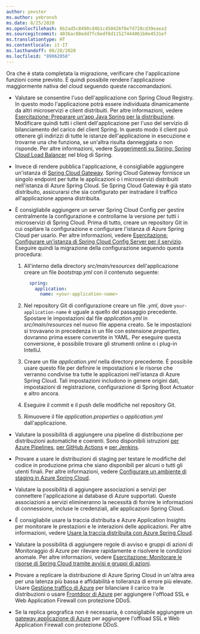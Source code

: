 ```yaml
---
author: yevster
ms.author: yebronsh
ms.date: 8/25/2020
ms.openlocfilehash: 6b2ad5c8490cd4b1c450426f8e7d728cd39eaea3
ms.sourcegitcommit: 4036ac08edd7fc6edf8d11527444061b0e4531ef
ms.translationtype: HT
ms.contentlocale: it-IT
ms.lasthandoff: 08/28/2020
ms.locfileid: "89062058"
---
```

Ora che è stata completata la migrazione, verificare che l'applicazione funzioni come previsto. È quindi possibile rendere l'applicazione maggiormente nativa del cloud seguendo queste raccomandazioni.

* Valutare se consentire l'uso dell'applicazione con Spring Cloud Registry. In questo modo l'applicazione potrà essere individuata dinamicamente da altri microservizi e client distribuiti. Per altre informazioni, vedere [Esercitazione: Preparare un'app Java Spring per la distribuzione](/azure/spring-cloud/spring-cloud-tutorial-prepare-app-deployment). Modificare quindi tutti i client dell'applicazione per l'uso del servizio di bilanciamento del carico del client Spring. In questo modo il client può ottenere gli indirizzi di tutte le istanze dell'applicazione in esecuzione e trovarne una che funziona, se un'altra risulta danneggiata o non risponde. Per altre informazioni, vedere [Suggerimenti su Spring: Spring Cloud Load Balancer](https://spring.io/blog/2020/03/25/spring-tips-spring-cloud-loadbalancer) nel blog di Spring.

* Invece di rendere pubblica l'applicazione, è consigliabile aggiungere un'istanza di [Spring Cloud Gateway](https://cloud.spring.io/spring-cloud-static/spring-cloud-gateway/current/reference/html/). Spring Cloud Gateway fornisce un singolo endpoint per tutte le applicazioni o i microservizi distribuiti nell'istanza di Azure Spring Cloud. Se Spring Cloud Gateway è già stato distribuito, assicurarsi che sia configurato per instradare il traffico all'applicazione appena distribuita.

* È consigliabile aggiungere un server Spring Cloud Config per gestire centralmente la configurazione e controllarne la versione per tutti i microservizi di Spring Cloud. Prima di tutto, creare un repository Git in cui ospitare la configurazione e configurare l'istanza di Azure Spring Cloud per usarlo. Per altre informazioni, vedere [Esercitazione: Configurare un'istanza di Spring Cloud Config Server per il servizio](/azure/spring-cloud/spring-cloud-tutorial-config-server). Eseguire quindi la migrazione della configurazione seguendo questa procedura:

  1. All'interno della directory *src/main/resources* dell'applicazione creare un file *bootstrap.yml* con il contenuto seguente:

        ```yml
          spring:
            application:
              name: <your-application-name>
        ```

  1. Nel repository Git di configurazione creare un file *<your-application-name>.yml*, dove `your-application-name` è uguale a quello del passaggio precedente. Spostare le impostazioni dal file *application.yml* in *src/main/resources* nel nuovo file appena creato. Se le impostazioni si trovavano in precedenza in un file con estensione *properties*, dovranno prima essere convertite in YAML. Per eseguire questa conversione, è possibile trovare gli strumenti online o i plug-in IntelliJ.

  1. Creare un file *application.yml* nella directory precedente. È possibile usare questo file per definire le impostazioni e le risorse che verranno condivise tra tutte le applicazioni nell'istanza di Azure Spring Cloud. Tali impostazioni includono in genere origini dati, impostazioni di registrazione, configurazione di Spring Boot Actuator e altro ancora.

  1. Eseguire il commit e il push delle modifiche nel repository Git.

  1. Rimuovere il file *application.properties* o *application.yml* dall'applicazione.

* Valutare la possibilità di aggiungere una pipeline di distribuzione per distribuzioni automatiche e coerenti. Sono disponibili istruzioni [per Azure Pipelines](/azure/spring-cloud/spring-cloud-howto-cicd), [per GitHub Actions](/azure/spring-cloud/spring-cloud-howto-github-actions) e [per Jenkins](/azure/jenkins/tutorial-jenkins-deploy-cli-spring-cloud-service).

* Provare a usare le distribuzioni di staging per testare le modifiche del codice in produzione prima che siano disponibili per alcuni o tutti gli utenti finali. Per altre informazioni, vedere [Configurare un ambiente di staging in Azure Spring Cloud](/azure/spring-cloud/spring-cloud-howto-staging-environment).

* Valutare la possibilità di aggiungere associazioni a servizi per connettere l'applicazione ai database di Azure supportati. Queste associazioni a servizi elimineranno la necessità di fornire le informazioni di connessione, incluse le credenziali, alle applicazioni Spring Cloud.

* È consigliabile usare la traccia distribuita e Azure Application Insights per monitorare le prestazioni e le interazioni delle applicazioni. Per altre informazioni, vedere [Usare la traccia distribuita con Azure Spring Cloud](/azure/spring-cloud/spring-cloud-tutorial-distributed-tracing).

* Valutare la possibilità di aggiungere regole di avviso e gruppi di azioni di Monitoraggio di Azure per rilevare rapidamente e risolvere le condizioni anomale. Per altre informazioni, vedere [Esercitazione: Monitorare le risorse di Spring Cloud tramite avvisi e gruppi di azioni](/azure/spring-cloud/spring-cloud-tutorial-alerts-action-groups).

* Provare a replicare la distribuzione di Azure Spring Cloud in un'altra area per una latenza più bassa e affidabilità e tolleranza di errore più elevate. Usare [Gestione traffico di Azure](/azure/traffic-manager) per bilanciare il carico tra le distribuzioni o usare [Frontdoor di Azure](/azure/frontdoor) per aggiungere l'offload SSL e Web Application Firewall con protezione DDoS.

* Se la replica geografica non è necessaria, è consigliabile aggiungere un [gateway applicazione di Azure](/azure/application-gateway) per aggiungere l'offload SSL e Web Application Firewall con protezione DDoS.
